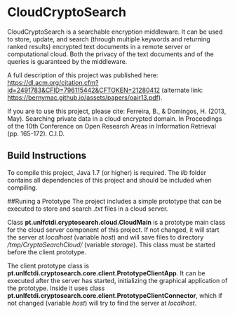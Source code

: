 # CloudCryptoSearch
CloudCryptoSearch is a searchable encryption middleware. It can be used to store, update, and search (through multiple keywords and returning ranked results)  encrypted text documents in a remote server or computational cloud. Both the privacy of the text documents and of the queries is guaranteed by the middleware.

A full description of this project was published here: https://dl.acm.org/citation.cfm?id=2491783&CFID=796115442&CFTOKEN=21280412 (alternate link: https://bernymac.github.io/assets/papers/oair13.pdf).

If you are to use this project, please cite:
Ferreira, B., & Domingos, H. (2013, May). Searching private data in a cloud encrypted domain. In Proceedings of the 10th Conference on Open Research Areas in Information Retrieval (pp. 165-172). C.I.D.


## Build Instructions
To compile this project, Java 1.7 (or higher) is required. The *lib* folder contains all dependencies of this project and should be included when compiling.

##Runing a Prototype
The project includes a simple prototype that can be executed to store and search *.txt* files in a cloud server.

Class **pt.unlfctdi.cryptosearch.cloud.CloudMain** is a prototype main class for the cloud server component of this project. If not changed, it will start the server at *localhost* (variable *host*) and will save files to directory */tmp/CryptoSearchCloud/* (variable *storage*). This class must be started before the client prototype.

The client prototype class is **pt.unlfctdi.cryptosearch.core.client.PrototypeClientApp**. It can be executed after the server has started, initializing the graphical application of the prototype. Inside it uses class **pt.unlfctdi.cryptosearch.core.client.PrototypeClientConnector**, which if not changed (variable *host*) will try to find the server at *localhost*. 